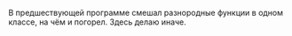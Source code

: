 В предшествующей программе смешал разнородные функции в одном классе, на чём и погорел. Здесь делаю иначе.
